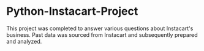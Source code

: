 # Python-Instacart-Project
This project was completed to answer various questions about Instacart's business. Past data was sourced from Instacart and subsequently prepared and analyzed. 

